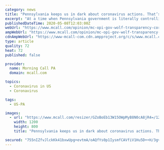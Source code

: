 ```yaml
---
category: news
title: "Pennsylvania keeps us in dark about coronavirus actions. That’s reprehensible"
excerpt: "At a time when Pennsylvania government is literally controlling our every move, it’s not letting anybody see what’s behind their moves. That’s reprehensible."
publishedDateTime: 2020-05-08T12:03:00Z
webUrl: "https://www.mcall.com/opinion/mc-opi-gov-wolf-transparency-coronavirus-public-records-muschick-20200508-gg25dinpezdppeiif6tlrh7pqe-story.html"
ampWebUrl: "https://www.mcall.com/opinion/mc-opi-gov-wolf-transparency-coronavirus-public-records-muschick-20200508-gg25dinpezdppeiif6tlrh7pqe-story.html?outputType=amp"
cdnAmpWebUrl: "https://www-mcall-com.cdn.ampproject.org/c/s/www.mcall.com/opinion/mc-opi-gov-wolf-transparency-coronavirus-public-records-muschick-20200508-gg25dinpezdppeiif6tlrh7pqe-story.html?outputType=amp"
type: article
quality: 72
heat: 72
published: false

provider:
  name: Morning Call PA
  domain: mcall.com

topics:
  - Coronavirus in US
  - Coronavirus

tags:
  - US-PA

images:
  - url: "https://www.mcall.com/resizer/GZoBoEb13W15OWpMyB8N0cA8jR4=/1200x0/top/arc-anglerfish-arc2-prod-tronc.s3.amazonaws.com/public/5RZTFIFDIBHWTCD5XK5KOXNNEY.jpg"
    width: 1200
    height: 800
    title: "Pennsylvania keeps us in dark about coronavirus actions. That’s reprehensible"

secured: "755nIZfvJlckKk41bxwUpg+evtmA/oAQfYs0p1IysmfCAVfiV1Hu5D++H/3gvivcOt7IBTGfXQu447mwyc7hghYub24Ihr6C7FOPRk0ckYdHqUzP8+zAIr5G7wvBX7iq8Lq+tr6ETTeAH+TSz89q+4mWASGwpFQCpjw2l6nNoxYqUTeopWuF0xt0JGJjMswsNdX4YiKm8oS4i6I1ixqDg6Kcwf2RBTN+xPex3GLfb+/W+EWgDv32+aFkBskymUM0jpD1gfZcErHtf9azcnaw/3A5eFDxd0Dz7DprJL5PZ0bb5+vcGDF4PiJNoiH0YtdlDkvDt2MQOO4VT9WDQ5R8mhmL7U9W5TTUiV5sqUNjLzSR0g9Uu5HZA1aoOULc6Izaduv3hm3/yokPoZb2mgca67ghMyfvqOqOXkj5787s3VALlVDDxzK+3RH4dqFPoitVnJpzQcyuZaLuBgg1tosNQph2HgF55oVAZa1QAger92s=;x5iXT8hjTUVLVvyQ9NBlsQ=="
---
```


